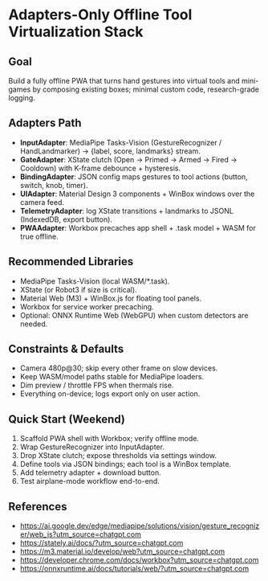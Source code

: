 ﻿# Adapters-Only Offline Tool Virtualization Stack

## Goal
Build a fully offline PWA that turns hand gestures into virtual tools and mini-games by composing existing boxes; minimal custom code, research-grade logging.

## Adapters Path
- **InputAdapter**: MediaPipe Tasks-Vision (GestureRecognizer / HandLandmarker) → {label, score, landmarks} stream.
- **GateAdapter**: XState clutch (Open → Primed → Armed → Fired → Cooldown) with K-frame debounce + hysteresis.
- **BindingAdapter**: JSON config maps gestures to tool actions (button, switch, knob, timer).
- **UIAdapter**: Material Design 3 components + WinBox windows over the camera feed.
- **TelemetryAdapter**: log XState transitions + landmarks to JSONL (IndexedDB, export button).
- **PWAAdapter**: Workbox precaches app shell + .task model + WASM for true offline.

## Recommended Libraries
- MediaPipe Tasks-Vision (local WASM/*.task).
- XState (or Robot3 if size is critical).
- Material Web (M3) + WinBox.js for floating tool panels.
- Workbox for service worker precaching.
- Optional: ONNX Runtime Web (WebGPU) when custom detectors are needed.

## Constraints & Defaults
- Camera 480p@30; skip every other frame on slow devices.
- Keep WASM/model paths stable for MediaPipe loaders.
- Dim preview / throttle FPS when thermals rise.
- Everything on-device; logs export only on user action.

## Quick Start (Weekend)
1. Scaffold PWA shell with Workbox; verify offline mode.
2. Wrap GestureRecognizer into InputAdapter.
3. Drop XState clutch; expose thresholds via settings window.
4. Define tools via JSON bindings; each tool is a WinBox template.
5. Add telemetry adapter + download button.
6. Test airplane-mode workflow end-to-end.

## References
- https://ai.google.dev/edge/mediapipe/solutions/vision/gesture_recognizer/web_js?utm_source=chatgpt.com
- https://stately.ai/docs/?utm_source=chatgpt.com
- https://m3.material.io/develop/web?utm_source=chatgpt.com
- https://developer.chrome.com/docs/workbox?utm_source=chatgpt.com
- https://onnxruntime.ai/docs/tutorials/web/?utm_source=chatgpt.com
